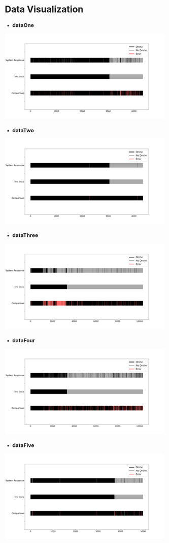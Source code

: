 # Data Visualization


- ### dataOne
![](Figure_1.png)

- ### dataTwo
![](Figure_2.png)

- ### dataThree
![](Figure_3.png)

- ### dataFour
![](Figure_4.png)

- ### dataFive
![](Figure_5.png)
